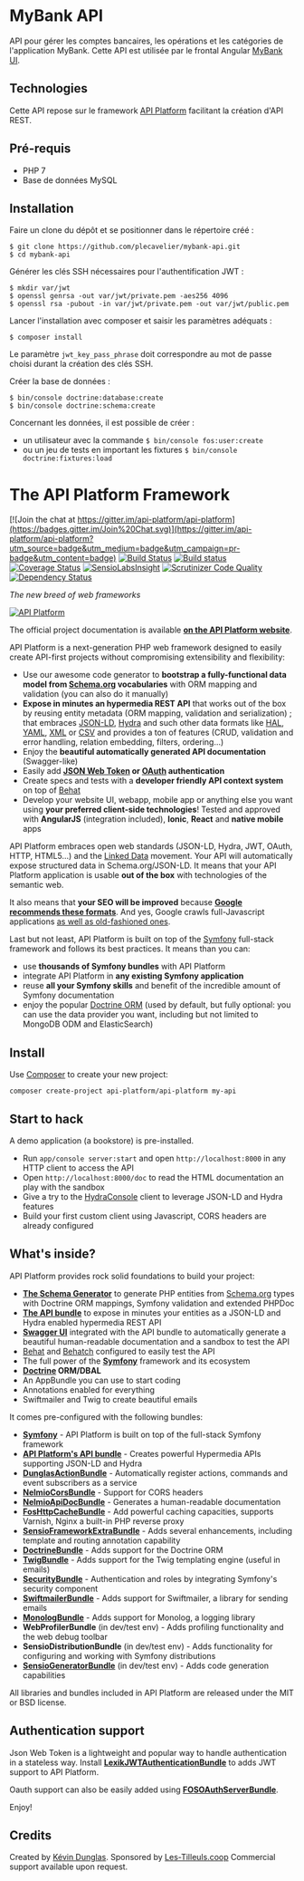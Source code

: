 MyBank API
==========

API pour gérer les comptes bancaires, les opérations et les catégories de l'application MyBank.
Cette API est utilisée par le frontal Angular [MyBank UI][1].

Technologies
------------

Cette API repose sur le framework [API Platform][2] facilitant la création d'API REST.

Pré-requis
----------

* PHP 7
* Base de données MySQL

Installation
------------

Faire un clone du dépôt et se positionner dans le répertoire créé :

    $ git clone https://github.com/plecavelier/mybank-api.git
    $ cd mybank-api

Générer les clés SSH nécessaires pour l'authentification JWT :

    $ mkdir var/jwt
    $ openssl genrsa -out var/jwt/private.pem -aes256 4096
    $ openssl rsa -pubout -in var/jwt/private.pem -out var/jwt/public.pem

Lancer l'installation avec composer et saisir les paramètres adéquats :

    $ composer install

Le paramètre `jwt_key_pass_phrase` doit correspondre au mot de passe choisi durant la création des clés SSH.

Créer la base de données :

    $ bin/console doctrine:database:create
    $ bin/console doctrine:schema:create

Concernant les données, il est possible de créer :
* un utilisateur avec la commande `$ bin/console fos:user:create`
* ou un jeu de tests en important les fixtures `$ bin/console doctrine:fixtures:load`


The API Platform Framework
==========================

[![Join the chat at https://gitter.im/api-platform/api-platform](https://badges.gitter.im/Join%20Chat.svg)](https://gitter.im/api-platform/api-platform?utm_source=badge&utm_medium=badge&utm_campaign=pr-badge&utm_content=badge)
[![Build Status](https://travis-ci.org/api-platform/core.svg?branch=master)](https://travis-ci.org/api-platform/core)
[![Build status](https://ci.appveyor.com/api/projects/status/grwuyprts3wdqx5l?svg=true)](https://ci.appveyor.com/project/dunglas/dunglasapibundle)
[![Coverage Status](https://coveralls.io/repos/github/api-platform/core/badge.svg)](https://coveralls.io/github/api-platform/core)
[![SensioLabsInsight](https://insight.sensiolabs.com/projects/a93f5a40-483f-4c46-ba09-3e1033b62552/mini.png)](https://insight.sensiolabs.com/projects/a93f5a40-483f-4c46-ba09-3e1033b62552)
[![Scrutinizer Code Quality](https://scrutinizer-ci.com/g/api-platform/core/badges/quality-score.png?b=master)](https://scrutinizer-ci.com/g/api-platform/core/?branch=master)
[![Dependency Status](https://www.versioneye.com/user/projects/5552e93306c318a32a0000fa/badge.svg?style=flat)](https://www.versioneye.com/user/projects/5552e93306c318a32a0000fa)

*The new breed of web frameworks*

[![API Platform](https://api-platform.com/images/api-platform-logo.27a08537.png)](https://api-platform.com)

The official project documentation is available **[on the API Platform website][31]**.

API Platform is a next-generation PHP web framework designed to easily create
API-first projects without compromising extensibility and
flexibility:

* Use our awesome code generator to **bootstrap a fully-functional data model from
  [Schema.org][8] vocabularies** with ORM mapping and validation (you can also do
  it manually)
* **Expose in minutes an hypermedia REST API** that works out of the box by reusing
  entity metadata (ORM mapping, validation and serialization) ; that embraces [JSON-LD][1],
  [Hydra][2] and such other data formats like [HAL][32], [YAML][33], [XML][34] or [CSV][35]
  and provides a ton of features (CRUD, validation and error handling, relation embedding, filters, ordering...)
* Enjoy the **beautiful automatically generated API documentation** (Swagger-like)
* Easily add **[JSON Web Token][25] or [OAuth][26] authentication**
* Create specs and tests with a **developer friendly API context system** on top
  of [Behat][10]
* Develop your website UI, webapp, mobile app or anything else you want using
  **your preferred client-side technologies**! Tested and approved with **AngularJS**
  (integration included), **Ionic**, **React** and **native mobile** apps

API Platform embraces open web standards (JSON-LD, Hydra, JWT, OAuth,
HTTP, HTML5...) and the [Linked Data][27] movement. Your API will automatically
expose structured data in Schema.org/JSON-LD. It means that your API Platform application
is usable **out of the box** with technologies of the semantic
web.

It also means that **your SEO will be improved** because **[Google recommends these
formats][28]**.
And yes, Google crawls full-Javascript applications [as well as old-fashioned ones][29].

Last but not least, API Platform is built on top of the [Symfony][5]
full-stack framework and follows its best practices. It means than you can:

* use **thousands of Symfony bundles** with API Platform
* integrate API Platform in **any existing Symfony application**
* reuse **all your Symfony skills** and benefit of the incredible
  amount of Symfony documentation
* enjoy the popular [Doctrine ORM][6] (used by default, but fully optional: you can
  use the data provider you want, including but not limited to MongoDB ODM and ElasticSearch)

Install
-------

Use [Composer][3] to create your new project:

    composer create-project api-platform/api-platform my-api

Start to hack
-------------

A demo application (a bookstore) is pre-installed.

* Run `app/console server:start` and open `http://localhost:8000` in any
  HTTP client to access the API
* Open `http://localhost:8000/doc` to read the HTML documentation an play
  with the sandbox
* Give a try to the [HydraConsole][4] client to leverage JSON-LD and Hydra
  features
* Build your first custom client using Javascript, CORS headers are already
  configured

What's inside?
--------------

API Platform provides rock solid foundations to build your project:

* [**The Schema Generator**][7] to generate PHP entities from [Schema.org][8] types with
Doctrine ORM mappings, Symfony validation and extended PHPDoc
* [**The API bundle**][9] to expose in minutes your entities as a JSON-LD and
 Hydra enabled hypermedia REST API
* [**Swagger UI**][24] integrated with the API bundle to
automatically generate a beautiful human-readable documentation and a
sandbox to test the API
* [Behat][10] and [Behatch][11] configured to easily test the API
* The full power of the [**Symfony**][5] framework and its ecosystem
* **[Doctrine][6] ORM/DBAL**
* An AppBundle you can use to start coding
* Annotations enabled for everything
* Swiftmailer and Twig to create beautiful emails

It comes pre-configured with the following bundles:

  * [**Symfony**][5] - API Platform is built on top of the full-stack
    Symfony framework
  * [**API Platform's API bundle**][9] - Creates powerful Hypermedia APIs supporting JSON-LD
    and Hydra
  * [**DunglasActionBundle**][36] - Automatically register actions, commands and event
   subscribers as a service
  * [**NelmioCorsBundle**][12] - Support for CORS headers
  * [**NelmioApiDocBundle**][24] - Generates a human-readable documentation
  * [**FosHttpCacheBundle**][13] - Add powerful caching capacities, supports Varnish,
    Nginx a built-in PHP reverse proxy
  * [**SensioFrameworkExtraBundle**][14] - Adds several enhancements, including
    template and routing annotation capability
  * [**DoctrineBundle**][15] - Adds support for the Doctrine ORM
  * [**TwigBundle**][16] - Adds support for the Twig templating engine (useful
    in emails)
  * [**SecurityBundle**][17] - Authentication and roles by integrating Symfony's
    security component
  * [**SwiftmailerBundle**][18] - Adds support for Swiftmailer, a library for sending
    emails
  * [**MonologBundle**][19] - Adds support for Monolog, a logging library
  * **WebProfilerBundle** (in dev/test env) - Adds profiling functionality and
    the web debug toolbar
  * **SensioDistributionBundle** (in dev/test env) - Adds functionality for configuring
    and working with Symfony distributions
  * [**SensioGeneratorBundle**][20] (in dev/test env) - Adds code generation capabilities

All libraries and bundles included in API Platform are released under
the MIT or BSD license.

Authentication support
----------------------

Json Web Token is a lightweight and popular way to handle authentication in a
stateless way. Install [**LexikJWTAuthenticationBundle**][21] to adds JWT support
to API Platform.

Oauth support can also be easily added using [**FOSOAuthServerBundle**][22].

Enjoy!

Credits
-------

Created by [Kévin Dunglas][23]. Sponsored by [Les-Tilleuls.coop][30]
Commercial support available upon request.

[1]:  https://github.com/plecavelier/mybank-ui.git
[2]:  https://api-platform.com/

[3]:  https://getcomposer.org
[4]:  http://www.hydra-cg.com/
[5]:  https://symfony.com
[6]:  http://www.doctrine-project.org
[7]:  https://api-platform.com/doc/1.0/schema-generator/
[8]:  http://schema.org
[9]:  https://api-platform.com/doc/1.0/api-bundle/
[10]: https://behat.readthedocs.org
[11]: https://github.com/Behatch/contexts
[12]: https://github.com/nelmio/NelmioCorsBundle
[13]: https://foshttpcachebundle.readthedocs.org
[14]: https://symfony.com/doc/current/bundles/SensioFrameworkExtraBundle/index.html
[15]: https://symfony.com/doc/current/book/doctrine.html
[16]: https://symfony.com/doc/current/book/templating.html
[17]: https://symfony.com/doc/current/book/security.html
[18]: https://symfony.com/doc/current/cookbook/email.html
[19]: https://symfony.com/doc/current/cookbook/logging/monolog.html
[20]: https://symfony.com/doc/current/bundles/SensioGeneratorBundle/index.html
[21]: https://github.com/lexik/LexikJWTAuthenticationBundle
[22]: https://github.com/FriendsOfSymfony/FOSOAuthServerBundle
[23]: https://dunglas.fr
[24]: http://swagger.io/swagger-ui/
[25]: http://jwt.io/
[26]: http://oauth.net/
[27]: https://en.wikipedia.org/wiki/Linked_data
[28]: https://developers.google.com/structured-data/
[29]: http://searchengineland.com/tested-googlebot-crawls-javascript-heres-learned-220157
[30]: https://les-tilleuls.coop
[31]: https://api-platform.com
[32]: http://stateless.co/hal_specification.html
[33]: http://yaml.org/
[34]: https://www.w3.org/XML/
[35]: https://www.ietf.org/rfc/rfc4180.txt
[36]: https://github.com/dunglas/DunglasActionBundle

